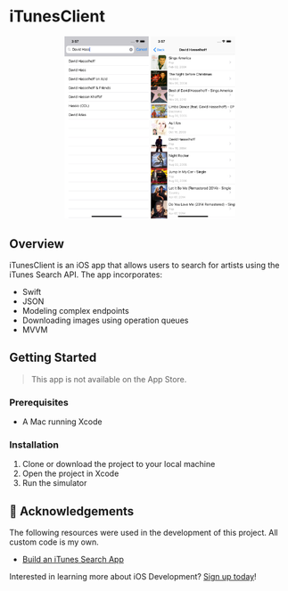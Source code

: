 # iTunesClient

<div align="center">
  <img src="screenshot1.png" width="30%" height="30%">
  <img src="screenshot2.png" width="30%" height="30%">
</div>

## Overview

iTunesClient is an iOS app that allows users to search for artists using the iTunes Search API. The app incorporates:

- Swift
- JSON
- Modeling complex endpoints
- Downloading images using operation queues
- MVVM

## Getting Started

> This app is not available on the App Store.

### Prerequisites

- A Mac running Xcode

### Installation

1. Clone or download the project to your local machine
2. Open the project in Xcode
3. Run the simulator

## :clap: Acknowledgements

The following resources were used in the development of this project. All custom code is my own.

- [Build an iTunes Search App](https://teamtreehouse.com/library/build-an-itunes-search-app)

Interested in learning more about iOS Development? [Sign up today](http://referrals.trhou.se/bobbyconti1)!
